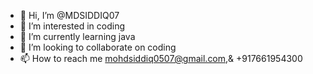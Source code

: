 - 👋 Hi, I’m @MDSIDDIQ07
- 👀 I’m interested in coding
- 🌱 I’m currently learning java
- 💞️ I’m looking to collaborate on coding
- 📫 How to reach me mohdsiddiq0507@gmail.com,& +917661954300

<!---
MDSIDDIQ07/MDSIDDIQ07 is a ✨ special ✨ repository because its `README.md` (this file) appears on your GitHub profile.
You can click the Preview link to take a look at your changes.
--->
